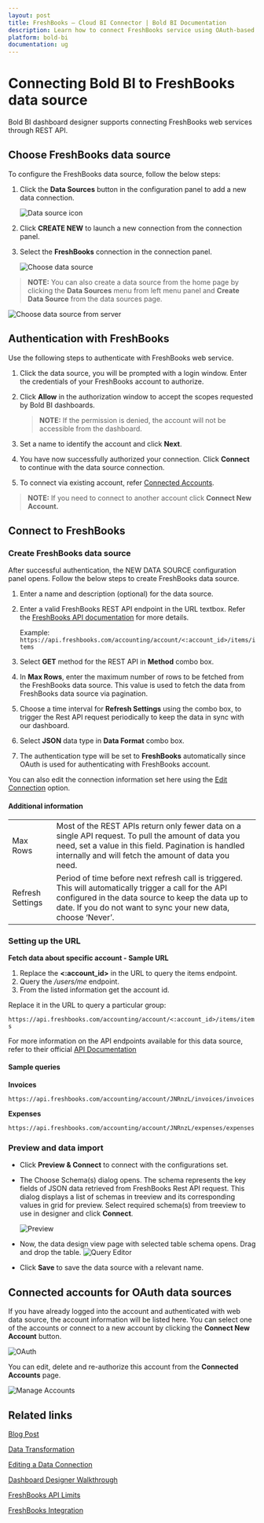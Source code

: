 ```yaml
---
layout: post
title: FreshBooks – Cloud BI Connector | Bold BI Documentation
description: Learn how to connect FreshBooks service using OAuth-based authentication through REST API endpoint with Bold BI Cloud.
platform: bold-bi
documentation: ug
---
```


# Connecting Bold BI to FreshBooks data source

Bold BI dashboard designer supports connecting FreshBooks web services through REST API.

## Choose FreshBooks data source

To configure the FreshBooks data source, follow the below steps:

1. Click the **Data Sources** button in the configuration panel to add a new data connection.
   
   ![Data source icon](/static/assets/working-with-datasource/data-connectors/images/common/DataSourcesIcon.png)
   
2. Click **CREATE NEW** to launch a new connection from the connection panel.
3. Select the **FreshBooks** connection in the connection panel.

    ![Choose data source](/static/assets/working-with-datasource/data-connectors/images/freshbooks/ChooseDS.png)

> **NOTE:**  You can also create a data source from the home page by clicking the **Data Sources** menu from left menu panel and **Create Data Source** from the data sources page.

   ![Choose data source from server](/static/assets/working-with-datasource/data-connectors/images/freshbooks/ChooseDS_Server.png)

## Authentication with FreshBooks
Use the following steps to authenticate with FreshBooks web service.

1. Click the data source, you will be prompted with a login window. Enter the credentials of your FreshBooks account to authorize.
2. Click **Allow** in the authorization window to accept the scopes requested by Bold BI dashboards.

   > **NOTE:**  If the permission is denied, the account will not be accessible from the dashboard.
   
3. Set a name to identify the account and click **Next**. 
4. You have now successfully authorized your connection. Click **Connect** to continue with the data source connection.
5. To connect via existing account, refer [Connected Accounts](/working-with-data-source/data-connectors/freshbooks/#connected-accounts-for-oauth-data-sources).

> **NOTE:**  If you need to connect to another account click **Connect New Account.**

## Connect to FreshBooks
### Create FreshBooks data source
After successful authentication, the NEW DATA SOURCE configuration panel opens. Follow the below steps to create FreshBooks data source.
1. Enter a name and description (optional) for the data source.
2. Enter a valid FreshBooks REST API endpoint in the URL textbox. Refer the [FreshBooks API documentation](https://www.freshbooks.com/api/start) for more details.

   Example: `https://api.freshbooks.com/accounting/account/<:account_id>/items/items`

3. Select **GET** method for the REST API in **Method** combo box.
4. In **Max Rows**, enter the maximum number of rows to be fetched from the FreshBooks data source. This value is used to fetch the data from FreshBooks data source via pagination.
5. Choose a time interval for **Refresh Settings** using the combo box, to trigger the Rest API request periodically to keep the data in sync with our dashboard.  
6. Select **JSON** data type in **Data Format** combo box.
7. The authentication type will be set to **FreshBooks** automatically since OAuth is used for authenticating with FreshBooks account.

You can also edit the connection information set here using the [Edit Connection](/working-with-data-source/editing-a-data-connection/) option.

#### Additional information
<table width="600">
<tr>
<td>
Max Rows
</td>
<td>
Most of the REST APIs return only fewer data on a single API request. To pull the amount of data you need, set a value in this field.  
Pagination is handled internally and will fetch the amount of data you need.
</td>
</tr>
<tr>
<td>
Refresh Settings
</td>
<td>
Period of time before next refresh call is triggered. This will automatically trigger a call for the API configured in the data source to keep the data up to date. If you do not want to sync your new data, choose ‘Never’.
</td>
</tr>
</table>

### Setting up the URL
**Fetch data about specific account - Sample URL**
1. Replace the **<:account_id>** in the URL to query the items endpoint.
2. Query the <i>/users/me</i> endpoint.
3. From the listed information get the account id.

Replace it in the URL to query a particular group:

`https://api.freshbooks.com/accounting/account/<:account_id>/items/items`

For more information on the API endpoints available for this data source, refer to their official [API Documentation](https://www.freshbooks.com/api/start)

#### Sample queries
**Invoices**

`https://api.freshbooks.com/accounting/account/JNRnzL/invoices/invoices`

**Expenses**

`https://api.freshbooks.com/accounting/account/JNRnzL/expenses/expenses`

### Preview and data import
* Click **Preview & Connect** to connect with the configurations set.
* The Choose Schema(s) dialog opens. The schema represents the key fields of JSON data retrieved from FreshBooks Rest API request. This dialog displays a list of schemas in treeview and its corresponding values in grid for preview. Select required schema(s) from treeview to use in designer and click **Connect**.

   ![Preview](/static/assets/working-with-datasource/data-connectors/images/common/Preview.png)

* Now, the data design view page with selected table schema opens. Drag and drop the table.
   ![Query Editor](/static/assets/working-with-datasource/data-connectors/images/common/QueryEditor.png)

* Click **Save** to save the data source with a relevant name.

## Connected accounts for OAuth data sources
If you have already logged into the account and authenticated with web data source, the account information will be listed here. You can select one of the accounts or connect to a new account by clicking the **Connect New Account** button.

   ![OAuth](/static/assets/working-with-datasource/data-connectors/images/freshbooks/OAuthDS.png)

You can edit, delete and re-authorize this account from the **Connected Accounts** page.

   ![Manage Accounts](/static/assets/working-with-datasource/data-connectors/images/freshbooks/ManageDS.png)

## Related links
<a href="https://www.boldbi.com/blog/key-metrics-for-your-business-growth-with-freshbooks" target="_blank">Blog Post</a>


[Data Transformation](/working-with-data-source/transforming-data/joining-table/)

[Editing a Data Connection](/working-with-data-source/editing-a-data-connection/)   

[Dashboard Designer Walkthrough](/getting-started/creating-dashboard/)

[FreshBooks API Limits](https://www.freshbooks.com/api/limits)

<a href="https://www.boldbi.com/integrations/freshbooks" target="_blank">FreshBooks Integration</a>
